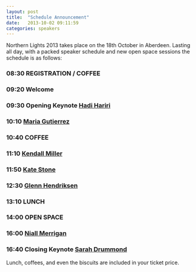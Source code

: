 ```yaml
---
layout: post
title:  "Schedule Announcement"
date:   2013-10-02 09:11:59
categories: speakers
---
```

 
Northern Lights 2013 takes place on the 18th October in Aberdeen. Lasting all day, with a packed speaker schedule and new open space sessions the schedule is as follows:

### 08:30 REGISTRATION / COFFEE

### 09:20 Welcome

### 09:30 Opening Keynote [Hadi Hariri](http://northernlightsconf.co.uk/speakers/2013/09/23/hadi-hariri.html)

### 10:10 [Maria Gutierrez](http://northernlightsconf.co.uk/speakers/2013/10/02/maria-gutierrez.html)

### 10:40 COFFEE

### 11:10 [Kendall Miller](http://northernlightsconf.co.uk/speakers/2013/09/23/kendall-miller.html)

### 11:50 [Kate Stone](http://northernlightsconf.co.uk/speakers/2013/09/23/kate-stone.html)

### 12:30 [Glenn Hendriksen](http://northernlightsconf.co.uk/speakers/2013/09/23/glenn-henriksen.html)

### 13:10 LUNCH

### 14:00 OPEN SPACE

### 16:00 [Niall Merrigan](http://northernlightsconf.co.uk/speakers/2013/09/23/niall-merrigan.html)

### 16:40 Closing Keynote [Sarah Drummond](http://northernlightsconf.co.uk/speakers/2013/09/24/sarah-drummond.html)

Lunch, coffees, and even the biscuits are included in your ticket price. 